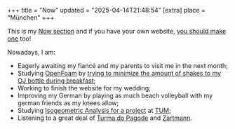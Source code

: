+++
title = "Now"
updated = "2025-04-14T21:48:54" 
[extra]
place = "München"
+++

This is my [Now section](https://nownownow.com/about) and if you have your own website, [you should make one](https://nownownow.com/) too!

Nowadays, I am:

- Eagerly awaiting my fiancé and my parents to visit me in the next month;
- Studying [OpenFoam](https://openfoam.org/) by [trying to minimize the amount of shakes to my OJ bottle during breakfast](/projects/oj);
- Working to finish the website for my wedding;
- Improving my German by playing as much beach volleyball with my german friends as my knees allow;
- Studying [Isogeometric Analysis for a project](/projects/softwarelab) at [TUM](https://www.tum.de/en/);
- Listening to a great deal of [Turma do Pagode](https://open.spotify.com/track/1Q9l8ZZGVrRhukejqitDtr?si=65001d1d569b4ec7) and [Zartmann](https://open.spotify.com/track/1prNhzt3DdgRoxKoALTEYo?si=6dd2272b14084e7d).